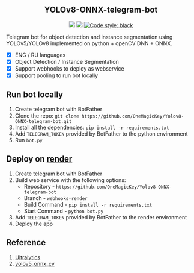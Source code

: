 <h2 align="center">YOLOv8-ONNX-telegram-bot</h2>

<p align="center">
<img src="https://img.shields.io/github/languages/top/OneMagicKey/Yolov8-ONNX-telegram-bot">
<img src ="https://img.shields.io/github/repo-size/OneMagicKey/Yolov8-ONNX-telegram-bot">
<a href="https://github.com/psf/black"><img alt="Code style: black" src="https://img.shields.io/badge/code%20style-black-000000.svg"></a>
</p>
Telegram bot for object detection and instance segmentation using YOLOv5/YOLOv8 implemented on python + openCV DNN + ONNX.

- [x] ENG / RU languages
- [x] Object Detection / Instance Segmentation
- [x] Support webhooks to deploy as webservice
- [x] Support pooling to run bot locally

## Run bot locally
1) Create telegram bot with BotFather
2) Clone the repo: `git clone https://github.com/OneMagicKey/Yolov8-ONNX-telegram-bot.git`
3) Install all the dependencies: `pip install -r requirements.txt`
4) Add `TELEGRAM_TOKEN` provided by BotFather to the python environment
5) Run `bot.py`

## Deploy on [render](https://render.com)
1) Create telegram bot with BotFather
2) Build web service with the following options:
   * Repository - `https://github.com/OneMagicKey/Yolov8-ONNX-telegram-bot`
   * Branch - `webhooks-render`
   * Build Command - `pip install -r requirements.txt`
   * Start Command - `python bot.py`
3) Add `TELEGRAM_TOKEN` provided by BotFather to the render environment
4) Deploy the app

## Reference

1) [Ultralytics](https://github.com/ultralytics/ultralytics)
2) [yolov5_onnx_cv](https://github.com/brucefay1115/yolov5_onnx_cv)
